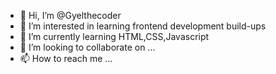 - 👋 Hi, I’m @Gyelthecoder
- 👀 I’m interested in learning frontend development build-ups
- 🌱 I’m currently learning HTML,CSS,Javascript
- 💞️ I’m looking to collaborate on ...
- 📫 How to reach me ...

<!---
Gyelthecoder/Gyelthecoder is a ✨ special ✨ repository because its `README.md` (this file) appears on your GitHub profile.
You can click the Preview link to take a look at your changes.
--->
